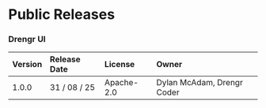 # Public Releases
### Drengr UI
| Version | Release Date | License | Owner |
|:--------|:-------------|:--------|:------|
| 1.0.0 | 31 / 08 / 25 | Apache-2.0 | Dylan McAdam, Drengr Coder |
